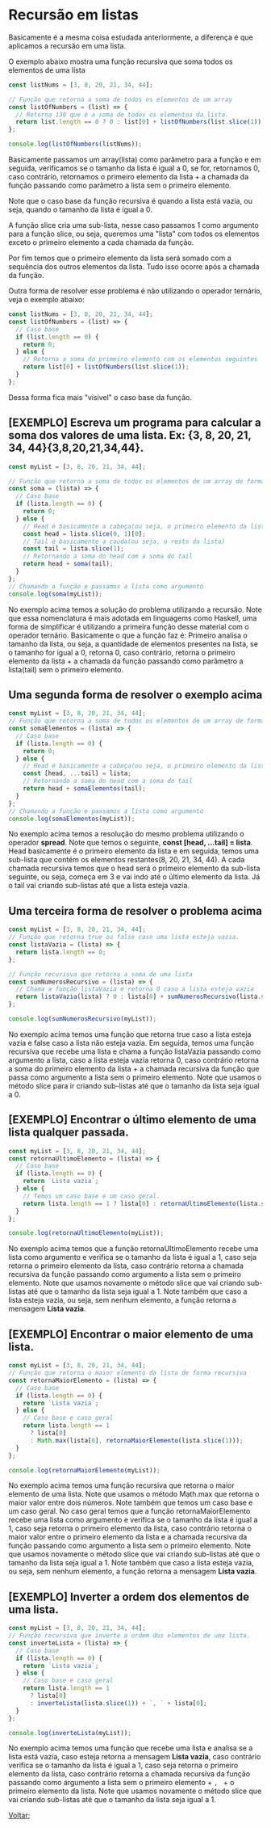 # Recursão em listas

Basicamente é a mesma coisa estudada anteriormente, a diferença é que aplicamos a recursão em uma lista.

O exemplo abaixo mostra uma função recursiva que soma todos os elementos de uma lista

```js
const listNums = [3, 8, 20, 21, 34, 44];

// Função que retorna a soma de todos os elementos de um array
const listOfNumbers = (list) => {
  // Retorna 130 que é a soma de todos os elementos da lista.
  return list.length == 0 ? 0 : list[0] + listOfNumbers(list.slice(1));
};

console.log(listOfNumbers(listNums));
```

Basicamente passamos um array(lista) como parâmetro para a função e em seguida, verificamos se o tamanho da lista é igual a 0, se for, retornamos 0, caso contrário, retornamos o primeiro elemento da lista + a chamada da função passando como parâmetro a lista sem o primeiro elemento.

Note que o caso base da função recursiva é quando a lista está vazia, ou seja, quando o tamanho da lista é igual a 0.

A função slice cria uma sub-lista, nesse caso passamos 1 como argumento para a função slice, ou seja, queremos uma "lista" com todos os elementos exceto o primeiro elemento a cada chamada da função.

Por fim temos que o primeiro elemento da lista será somado com a sequência dos outros elementos da lista. Tudo isso ocorre após a chamada da função.

Outra forma de resolver esse problema é não utilizando o operador ternário, veja o exemplo abaixo:

```js
const listNums = [3, 8, 20, 21, 34, 44];
const listOfNumbers = (list) => {
  // Caso base
  if (list.length == 0) {
    return 0;
  } else {
    // Retorna a soma do primeiro elemento com os elementos seguintes
    return list[0] + listOfNumbers(list.slice(1));
  }
};
```

Dessa forma fica mais "visivel" o caso base da função.

## [EXEMPLO] Escreva um programa para calcular a soma dos valores de uma lista. Ex: \{3, 8, 20, 21, 34, 44\}{3,8,20,21,34,44}.

```js
const myList = [3, 8, 20, 21, 34, 44];

// Função que retorna a soma de todos os elementos de um array de forma recursiva
const soma = (lista) => {
  // Caso base
  if (lista.length == 0) {
    return 0;
  } else {
    // Head é basicamente a cabeça(ou seja, o primeiro elemento da lista)
    const head = lista.slice(0, 1)[0];
    // Tail é basicamente a cauda(ou seja, o resto da lista)
    const tail = lista.slice(1);
    // Retornando a soma do head com a soma do tail
    return head + soma(tail);
  }
};
// Chamando a função e passamos a lista como argumento
console.log(soma(myList));
```

No exemplo acima temos a solução do problema utilizando a recursão. Note que essa nomenclatura é mais adotada em linguagems como Haskell, uma forma de simplificar é utilizando a primeira função desse material com o operador ternário. Basicamente o que a função faz é: Primeiro analisa o tamanho da lista, ou seja, a quantidade de elementos presentes na lista, se o tamanho for igual a 0, retorna 0, caso contrário, retorna o primeiro elemento da lista + a chamada da função passando como parâmetro a lista(tail) sem o primeiro elemento.

## Uma segunda forma de resolver o exemplo acima

```js
const myList = [3, 8, 20, 21, 34, 44];
// Função que retorna a soma de todos os elementos de um array de forma recursiva utilizando o operador spread
const somaElementos = (lista) => {
  // Caso base
  if (lista.length == 0) {
    return 0;
  } else {
    // Head é basicamente a cabeça(ou seja, o primeiro elemento da lista)
    const [head, ...tail] = lista;
    // Retornando a soma do head com a soma do tail
    return head + somaElementos(tail);
  }
};
// Chamando a função e passamos a lista como argumento
console.log(somaElementos(myList));
```

No exemplo acima temos a resolução do mesmo problema utilizando o operador **spread**. Note que temos o seguinte, **const [head, ...tail] = lista**. Head basicamente é o primeiro elemento da lista e em seguida, temos uma sub-lista que contém os elementos restantes(8, 20, 21, 34, 44). A cada chamada recursiva temos que o head será o primeiro elemento da sub-lista seguinte, ou seja, começa em 3 e vai indo até o último elemento da lista. Já o tail vai criando sub-listas até que a lista esteja vazia.

## Uma terceira forma de resolver o problema acima

```js
const myList = [3, 8, 20, 21, 34, 44];
// Função que retorna true ou false caso uma lista esteja vazia.
const listaVazia = (lista) => {
  return lista.length == 0;
};

// Função recurisva que retorna a soma de uma lista
const sumNumerosRecursivo = (lista) => {
  // Chama a função listaVazia e retorna 0 caso a lista esteja vazia
  return listaVazia(lista) ? 0 : lista[0] + sumNumerosRecursivo(lista.slice(1));
};

console.log(sumNumerosRecursivo(myList));
```

No exemplo acima temos uma função que retorna true caso a lista esteja vazia e false caso a lista não esteja vazia. Em seguida, temos uma função recursiva que recebe uma lista e chama a função listaVazia passando como argumento a lista, caso a lista esteja vazia retorna 0, caso contrário retorna a soma do primeiro elemento da lista + a chamada recursiva da função que passa como argumento a lista sem o primeiro elemento. Note que usamos o método slice para ir criando sub-listas até que o tamanho da lista seja igual a 0.

## [EXEMPLO] Encontrar o último elemento de uma lista qualquer passada.

```js
const myList = [3, 8, 20, 21, 34, 44];
const retornaUltimoElemento = (lista) => {
  // Caso base
  if (lista.length == 0) {
    return `Lista vazia`;
  } else {
    // Temos um caso base e um caso geral.
    return lista.length == 1 ? lista[0] : retornaUltimoElemento(lista.slice(1));
  }
};

console.log(retornaUltimoElemento(myList));
```

No exemplo acima temos que a função retornaUltimoElemento recebe uma lista como argumento e verifica se o tamanho da lista é igual a 1, caso seja retorna o primeiro elemento da lista, caso contrário retorna a chamada recursiva da função passando como argumento a lista sem o primeiro elemento. Note que usamos novamente o método slice que vai criando sub-listas até que o tamanho da lista seja igual a 1. Note também que caso a lista esteja vazia, ou seja, sem nenhum elemento, a função retorna a mensagem **Lista vazia**.

## [EXEMPLO] Encontrar o maior elemento de uma lista.

```js
const myList = [3, 8, 20, 21, 34, 44];
// Função que retorna o maior elemento da lista de forma recursiva
const retornaMaiorElemento = (lista) => {
  // Caso base
  if (lista.length == 0) {
    return `Lista vazia`;
  } else {
    // Caso base e caso geral
    return lista.length == 1
      ? lista[0]
      : Math.max(lista[0], retornaMaiorElemento(lista.slice(1)));
  }
};

console.log(retornaMaiorElemento(myList));
```

No exemplo acima temos uma função recursiva que retorna o maior elemento de uma lista. Note que usamos o método Math.max que retorna o maior valor entre dois números. Note também que temos um caso base e um caso geral. No caso geral temos que a função retornaMaiorElemento recebe uma lista como argumento e verifica se o tamanho da lista é igual a 1, caso seja retorna o primeiro elemento da lista, caso contrário retorna o maior valor entre o primeiro elemento da lista e a chamada recursiva da função passando como argumento a lista sem o primeiro elemento. Note que usamos novamente o método slice que vai criando sub-listas até que o tamanho da lista seja igual a 1. Note também que caso a lista esteja vazia, ou seja, sem nenhum elemento, a função retorna a mensagem **Lista vazia**.

## [EXEMPLO] Inverter a ordem dos elementos de uma lista.

```js
const myList = [3, 8, 20, 21, 34, 44];
// Função recursiva que inverte a ordem dos elementos de uma lista.
const inverteLista = (lista) => {
  // Caso base
  if (lista.length == 0) {
    return `Lista vazia`;
  } else {
    // Caso base e caso geral
    return lista.length == 1
      ? lista[0]
      : inverteLista(lista.slice(1)) + `, ` + lista[0];
  }
};

console.log(inverteLista(myList));
```

No exemplo acima temos uma função que recebe uma lista e analisa se a lista está vazia, caso esteja retorna a mensagem **Lista vazia**, caso contrário verifica se o tamanho da lista é igual a 1, caso seja retorna o primeiro elemento da lista, caso contrário retorna a chamada recursiva da função passando como argumento a lista sem o primeiro elemento + `, ` + o primeiro elemento da lista. Note que usamos novamente o método slice que vai criando sub-listas até que o tamanho da lista seja igual a 1.

[Voltar](README.md);
